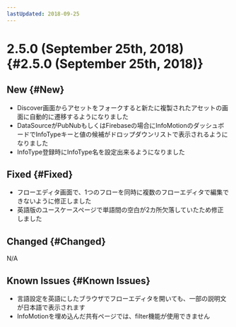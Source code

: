 ```yaml
---
lastUpdated: 2018-09-25
---
```


# 2.5.0 (September 25th, 2018) {#2.5.0 (September 25th, 2018)}

## New {#New}

- Discover画面からアセットをフォークすると新たに複製されたアセットの画面に自動的に遷移するようになりました
- DataSourceがPubNubもしくはFirebaseの場合にInfoMotionのダッシュボードでInfoTypeキーと値の候補がドロップダウンリストで表示されるようになりました
- InfoType登録時にInfoType名を設定出来るようになりました

## Fixed {#Fixed}

- フローエディタ画面で、1つのフローを同時に複数のフローエディタで編集できないように修正しました
- 英語版のユースケースページで単語間の空白が2カ所欠落していたため修正しました

## Changed {#Changed}

N/A

## Known Issues {#Known Issues}

- 言語設定を英語にしたブラウザでフローエディタを開いても、一部の説明文が日本語で表示されます
- InfoMotionを埋め込んだ共有ページでは、filter機能が使用できません
